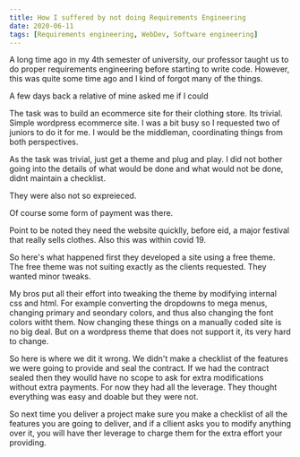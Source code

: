 ```yaml
---
title: How I suffered by not doing Requirements Engineering
date: 2020-06-11
tags: [Requirements engineering, WebDev, Software engineering]
---
```


A long time ago in my 4th semester of university, our professor taught us to do proper requirements engineering before starting to write code. However, this was quite some time ago and I kind of forgot many of the things.

A few days back a relative of mine asked me if I could


The task was to build an ecommerce site for their clothing store. Its trivial. Simple wordpress ecommerce site. I was a bit busy so I requested two of juniors to do it for me. I would be the middleman, coordinating things from both perspectives.

As the task was trivial, just get a theme and plug and play. I did not bother going into the details of what would be done and what would not be done, didnt maintain a checklist. 

They were also not so expreieced. 

Of course some form of payment was there.

Point to be noted they need the website quicklly, before eid, a major festival that really sells clothes. Also this was within covid 19.

So here's what happened first they developed a site using a free theme. The free theme was not suiting exactly as the clients requested. They wanted minor tweaks. 

My bros put all their effort into tweaking the theme by modifying internal css and html. For example converting the dropdowns to mega menus, changing primary and seondary colors, and thus also changing the font colors witht them. Now changing these things on a manually coded site is no big deal. But on a wordpress theme that does not support it, its very hard to change.

So here is where we dit it wrong. We didn't make a checklist of the features we were going to provide and seal the contract. If we had the contract sealed then they woulld have no scope to ask for extra modifications without extra payments. For now they had all the leverage. They thought everything was easy and doable but they were not.

So next time you deliver a project make sure you make a checklist of all the features you are going to deliver, and if a cllient asks you to modify anything over it, you will have ther leverage to charge them for the extra effort your providing.

